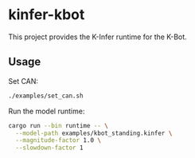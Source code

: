 # kinfer-kbot

This project provides the K-Infer runtime for the K-Bot.

## Usage

Set CAN:

```bash
./examples/set_can.sh
```

Run the model runtime:

```bash
cargo run --bin runtime -- \
  --model-path examples/kbot_standing.kinfer \
  --magnitude-factor 1.0 \
  --slowdown-factor 1
```
